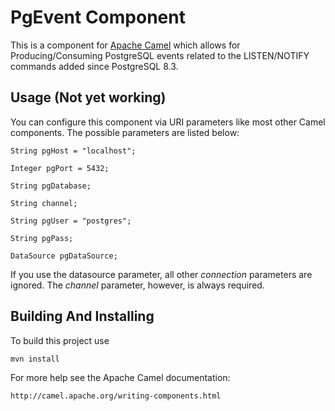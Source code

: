 PgEvent Component 
=================

This is a component for [Apache Camel](http://camel.apache.org/) which allows
for Producing/Consuming PostgreSQL events related to the LISTEN/NOTIFY commands
added since PostgreSQL 8.3.

## Usage (Not yet working)

You can configure this component via URI parameters like most other Camel 
components. The possible parameters are listed below:

    String pgHost = "localhost";
    
    Integer pgPort = 5432;
    
    String pgDatabase;
    
    String channel;
    
    String pgUser = "postgres";
    
    String pgPass;
    
    DataSource pgDataSource;

If you use the datasource parameter, all other *connection* parameters are 
ignored. The *channel* parameter, however, is always required.

## Building And Installing

To build this project use

    mvn install

For more help see the Apache Camel documentation:

    http://camel.apache.org/writing-components.html
